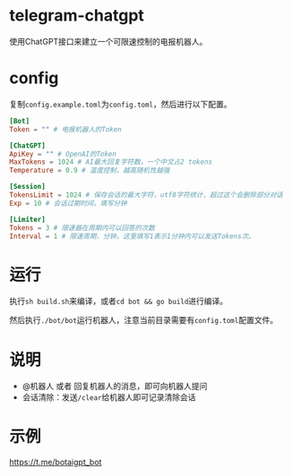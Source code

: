 # telegram-chatgpt
使用ChatGPT接口来建立一个可限速控制的电报机器人。

# config
复制`config.example.toml`为`config.toml`，然后进行以下配置。

```toml
[Bot]
Token = "" # 电报机器人的Token

[ChatGPT]
ApiKey = "" # OpenAI的Token
MaxTokens = 1024 # AI最大回复字符数，一个中文占2 tokens
Temperature = 0.9 # 温度控制，越高随机性越强

[Session]
TokensLimit = 1024 # 保存会话的最大字符，utf8字符统计，超过这个会删除部分对话
Exp = 10 # 会话过期时间，填写分钟

[Limiter]
Tokens = 3 # 限速器在周期内可以回答的次数
Interval = 1 # 限速周期，分钟。这里填写1表示1分钟内可以发送Tokens次。
```

# 运行
执行`sh build.sh`来编译，或者`cd bot && go build`进行编译。

然后执行`./bot/bot`运行机器人，注意当前目录需要有`config.toml`配置文件。

# 说明
- @机器人 或者 回复机器人的消息，即可向机器人提问
- 会话清除：发送`/clear`给机器人即可记录清除会话

# 示例
https://t.me/botaigpt_bot